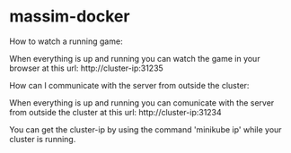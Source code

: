 # massim-docker

How to watch a running game:

When everything is up and running you can watch the game in your browser at this url: http://cluster-ip:31235

How can I communicate with the server from outside the cluster:

When everything is up and running you can comunicate with the server from outside the cluster at this url: http://cluster-ip:31234

You can get the cluster-ip by using the command 'minikube ip' while your cluster is running.
